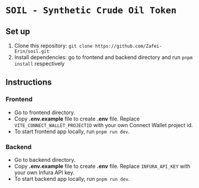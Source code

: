 # `SOIL - Synthetic Crude Oil Token`

## Set up

1. Clone this repository: `git clone https://github.com/Zafei-Erin/soil.git`
2. Install dependencies: go to frontend and backend directory and run `pnpm install` respectively

## Instructions

### Frontend

- Go to frontend directory.
- Copy **.env.example** file to create **.env** file. Replace `VITE_CONNECT_WALLET_PROJECTID` with your own Connect Wallet project id.
- To start frontend app locally, run `pnpm run dev`.

### Backend

- Go to backend directory.
- Copy **.env.example** file to create **.env** file. Replace `INFURA_API_KEY` with your own Infura API key.
- To start backend app locally, run `pnpm run dev`.
